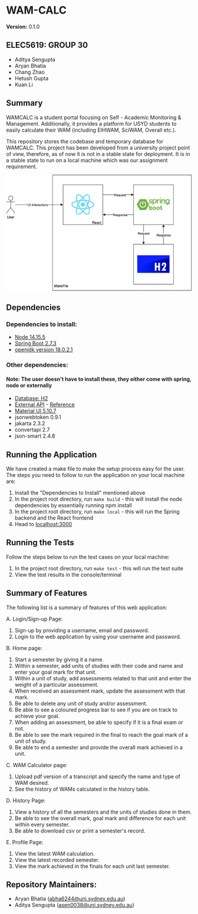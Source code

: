 # WAM-CALC

**Version:** 0.1.0

## ELEC5619: GROUP 30
- Aditya Sengupta
- Aryan Bhatia
- Chang Zhao
- Hetush Gupta
- Kuan Li


## Summary
WAMCALC is a student portal focusing on Self - Academic Monitoring & Management. Additionally, it provides a platform for USYD students to easily calculate their WAM (including EIHWAM, SciWAM, Overall etc.). <br>

This repository stores the codebase and temporary database for WAMCALC. This project has been developed from a university project point of view, therefore, as of now it is not in a stable state for deployment. It is in a stable state to run on a local machine which was our assignment requirement.

![Architecture](client/src/architecture.jpeg)


## Dependencies
### Dependencies to install:
- [Node 14.15.5](https://nodejs.org/en/download/)
- [Spring Boot 2.7.3](https://start.spring.io/)
- [openjdk version 18.0.2.1](https://www.oracle.com/au/java/technologies/downloads/)

### Other dependencies:
#### Note: The user doesn't have to install these, they either come with spring, node or externally
- [Database: H2](https://www.baeldung.com/spring-boot-h2-database) 
- [External API](https://www.convertapi.com/pdf-to-txt) - [Reference](https://www.devglan.com/react-js/file-upload-react-spring-rest) 
- [Material UI 5.10.7](https://mui.com/) 
- jsonwebtoken 0.9.1 
- jakarta 2.3.2 
- convertapi 2.7 
- json-smart 2.4.8 


## Running the Application
We have created a make file to make the setup process easy for the user. The steps you need to follow to run the application on your local machine are: <br>
1. Install the "Dependencies to Install" mentioned above <br>
2. In the project root directory, run `make build` - this will install the node dependencies by essentially running npm install <br>
3. In the project root directory, run `make local` - this will run the Spring backend and the React frontend <br>
4. Head to [localhost:3000](http://localhost:3000/) <br>


## Running the Tests
Follow the steps below to run the test cases on your local machine: <br>
1. In the project root directory, run `make test` - this will run the test suite <br>
2. View the test results in the console/terminal <br>


## Summary of Features
The following list is a summary of features of this web application: <br>

A. Login/Sign-up Page: <br>
1. Sign-up by providing a username, email and password. <br>
2. Login to the web application by using your username and password. <br>

B. Home page: <br>
1. Start a semester by giving it a name. <br>
2. Within a semester, add units of studies with their code and name and enter your goal mark for that unit. <br>
3. Within a unit of study, add assessments related to that unit and enter the weight of a particular assessment. <br>
4. When received an assessment mark, update the assessment with that mark. <br>
5. Be able to delete any unit of study and/or assessment. <br>
6. Be able to see a coloured progress bar to see if you are on track to achieve your goal. <br>
7. When adding an assessment, be able to specify if it is a final exam or not. <br>
8. Be able to see the mark required in the final to reach the goal mark of a unit of study. <br>
9. Be able to end a semester and provide the overall mark achieved in a unit. <br>

C. WAM Calculator page: <br>
1. Upload pdf version of a transcript and specify the name and type of WAM desired. <br>
2. See the history of WAMs calculated in the history table. <br>

D. History Page: <br>
1. View a history of all the semesters and the units of studies done in them. <br>
2. Be able to see the overall mark, goal mark and difference for each unit within every semester. <br>
3. Be able to download csv or print a semester's record. <br>

E. Profile Page: <br>
1. View the latest WAM calculation. <br>
2. View the latest recorded semester. <br>
3. View the mark achieved in the finals for each unit last semester. <br>


## Repository Maintainers:
- Aryan Bhatia (abha6244@uni.sydney.edu.au)
- Aditya Sengupta (asen0038@uni.sydney.edu.au)
